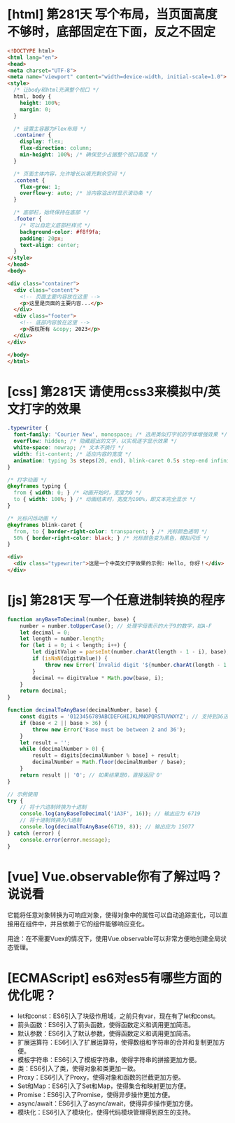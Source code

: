 # [html] 第281天 写个布局，当页面高度不够时，底部固定在下面，反之不固定

```html
<!DOCTYPE html>
<html lang="en">
<head>
<meta charset="UTF-8">
<meta name="viewport" content="width=device-width, initial-scale=1.0">
<style>
  /* 让body和html充满整个视口 */
  html, body {
    height: 100%;
    margin: 0;
  }

  /* 设置主容器为Flex布局 */
  .container {
    display: flex;
    flex-direction: column;
    min-height: 100%; /* 确保至少占据整个视口高度 */
  }

  /* 页面主体内容，允许增长以填充剩余空间 */
  .content {
    flex-grow: 1;
    overflow-y: auto; /* 当内容溢出时显示滚动条 */
  }

  /* 底部栏，始终保持在底部 */
  .footer {
    /* 可以自定义底部栏样式 */
    background-color: #f8f9fa;
    padding: 20px;
    text-align: center;
  }
</style>
</head>
<body>

<div class="container">
  <div class="content">
    <!-- 页面主要内容放在这里 -->
    <p>这里是页面的主要内容...</p>
  </div>
  <div class="footer">
    <!-- 底部内容放在这里 -->
    <p>版权所有 &copy; 2023</p>
  </div>
</div>

</body>
</html>

```

# [css] 第281天 请使用css3来模拟中/英文打字的效果 

```css
.typewriter {
  font-family: 'Courier New', monospace; /* 选用类似打字机的字体增强效果 */
  overflow: hidden; /* 隐藏超出的文字，以实现逐字显示效果 */
  white-space: nowrap; /* 文本不换行 */
  width: fit-content; /* 适应内容的宽度 */
  animation: typing 3s steps(20, end), blink-caret 0.5s step-end infinite alternate;
}

/* 打字动画 */
@keyframes typing {
  from { width: 0; } /* 动画开始时，宽度为0 */
  to { width: 100%; } /* 动画结束时，宽度为100%，即文本完全显示 */
}

/* 光标闪烁动画 */
@keyframes blink-caret {
  from, to { border-right-color: transparent; } /* 光标颜色透明 */
  50% { border-right-color: black; } /* 光标颜色变为黑色，模拟闪烁 */
}

```
```html
<div>
  <div class="typewriter">这是一个中英文打字效果的示例: Hello, 你好！</div>
</div>
```

# [js] 第281天 写一个任意进制转换的程序

```javascript
function anyBaseToDecimal(number, base) {
    number = number.toUpperCase(); // 处理字母表示的大于9的数字，如A-F
    let decimal = 0;
    let length = number.length;
    for (let i = 0; i < length; i++) {
        let digitValue = parseInt(number.charAt(length - 1 - i), base);
        if (isNaN(digitValue)) {
            throw new Error(`Invalid digit '${number.charAt(length - 1 - i)}' for base ${base}`);
        }
        decimal += digitValue * Math.pow(base, i);
    }
    return decimal;
}

function decimalToAnyBase(decimalNumber, base) {
    const digits = '0123456789ABCDEFGHIJKLMNOPQRSTUVWXYZ'; // 支持到36进制
    if (base < 2 || base > 36) {
        throw new Error('Base must be between 2 and 36');
    }
    let result = '';
    while (decimalNumber > 0) {
        result = digits[decimalNumber % base] + result;
        decimalNumber = Math.floor(decimalNumber / base);
    }
    return result || '0'; // 如果结果是0，直接返回'0'
}

// 示例使用
try {
    // 将十六进制转换为十进制
    console.log(anyBaseToDecimal('1A3F', 16)); // 输出应为 6719
    // 将十进制转换为八进制
    console.log(decimalToAnyBase(6719, 8)); // 输出应为 15077
} catch (error) {
    console.error(error.message);
}

```

# [vue] Vue.observable你有了解过吗？说说看

它能将任意对象转换为可响应对象，使得对象中的属性可以自动追踪变化，可以直接用在组件中，并且依赖于它的组件能够响应变化。

用途：在不需要Vuex的情况下，使用Vue.observable可以非常方便地创建全局状态管理。

# [ECMAScript] es6对es5有哪些方面的优化呢？

- let和const：ES6引入了块级作用域，之前只有var，现在有了let和const。
- 箭头函数：ES6引入了箭头函数，使得函数定义和调用更加简洁。
- 默认参数：ES6引入了默认参数，使得函数定义和调用更加简洁。
- 扩展运算符：ES6引入了扩展运算符，使得数组和字符串的合并和复制更加方便。
- 模板字符串：ES6引入了模板字符串，使得字符串的拼接更加方便。
- 类：ES6引入了类，使得对象和类更加一致。
- Proxy：ES6引入了Proxy，使得对象和函数的拦截更加方便。
- Set和Map：ES6引入了Set和Map，使得集合和映射更加方便。
- Promise：ES6引入了Promise，使得异步操作更加方便。
- async/await：ES6引入了async/await，使得异步操作更加方便。
- 模块化：ES6引入了模块化，使得代码模块管理得到原生的支持。
